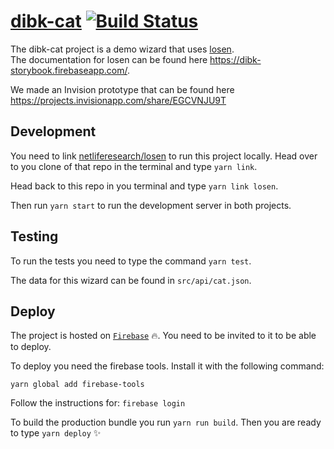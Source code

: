 # [dibk-cat](https://dibk-cat.firebaseapp.com/) [![Build Status](https://travis-ci.com/netliferesearch/dibk-cat.svg?token=7NpjNJdFW93Qs1rPvcce&branch=master)](https://travis-ci.com/netliferesearch/dibk-cat)

The dibk-cat project is a demo wizard that uses [losen](https://github.com/netliferesearch/losen).  
The documentation for losen can be found here https://dibk-storybook.firebaseapp.com/.  

We made an Invision prototype that can be found here https://projects.invisionapp.com/share/EGCVNJU9T

## Development
You need to link [netliferesearch/losen](https://github.com/netliferesearch/losen) to run this project locally. Head over to you clone of that repo in the terminal and type `yarn link`.

Head back to this repo in you terminal and type `yarn link losen`.

Then run `yarn start` to run the development server in both projects.

## Testing
To run the tests you need to type the command `yarn test`.

The data for this wizard can be found in `src/api/cat.json`.

## Deploy
The project is hosted on [`Firebase`](https://console.firebase.google.com/u/0/project/dibk-cat/overview) :fire:. You need to be invited to it to be able to deploy.

To deploy you need the firebase tools.
Install it with the following command:

`yarn global add firebase-tools`

Follow the instructions for:
`firebase login`

To build the production bundle you run `yarn run build`.
Then you are ready to type `yarn deploy` :sparkles:
